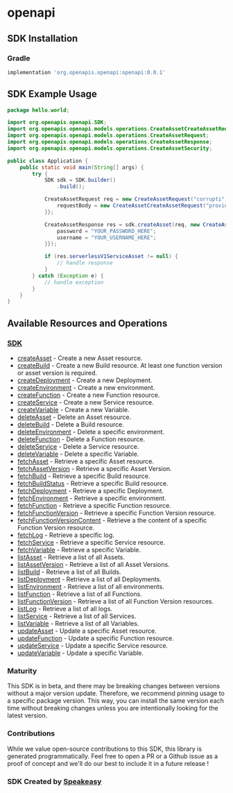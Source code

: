 # openapi

<!-- Start SDK Installation -->
## SDK Installation

### Gradle

```groovy
implementation 'org.openapis.openapi:openapi:0.0.1'
```
<!-- End SDK Installation -->

## SDK Example Usage
<!-- Start SDK Example Usage -->
```java
package hello.world;

import org.openapis.openapi.SDK;
import org.openapis.openapi.models.operations.CreateAssetCreateAssetRequest;
import org.openapis.openapi.models.operations.CreateAssetRequest;
import org.openapis.openapi.models.operations.CreateAssetResponse;
import org.openapis.openapi.models.operations.CreateAssetSecurity;

public class Application {
    public static void main(String[] args) {
        try {
            SDK sdk = SDK.builder()
                .build();

            CreateAssetRequest req = new CreateAssetRequest("corrupti") {{
                requestBody = new CreateAssetCreateAssetRequest("provident");;
            }};            

            CreateAssetResponse res = sdk.createAsset(req, new CreateAssetSecurity("distinctio", "quibusdam") {{
                password = "YOUR_PASSWORD_HERE";
                username = "YOUR_USERNAME_HERE";
            }});

            if (res.serverlessV1ServiceAsset != null) {
                // handle response
            }
        } catch (Exception e) {
            // handle exception
        }
    }
}
```
<!-- End SDK Example Usage -->

<!-- Start SDK Available Operations -->
## Available Resources and Operations

### [SDK](docs/sdk/README.md)

* [createAsset](docs/sdk/README.md#createasset) - Create a new Asset resource.
* [createBuild](docs/sdk/README.md#createbuild) - Create a new Build resource. At least one function version or asset version is required.
* [createDeployment](docs/sdk/README.md#createdeployment) - Create a new Deployment.
* [createEnvironment](docs/sdk/README.md#createenvironment) - Create a new environment.
* [createFunction](docs/sdk/README.md#createfunction) - Create a new Function resource.
* [createService](docs/sdk/README.md#createservice) - Create a new Service resource.
* [createVariable](docs/sdk/README.md#createvariable) - Create a new Variable.
* [deleteAsset](docs/sdk/README.md#deleteasset) - Delete an Asset resource.
* [deleteBuild](docs/sdk/README.md#deletebuild) - Delete a Build resource.
* [deleteEnvironment](docs/sdk/README.md#deleteenvironment) - Delete a specific environment.
* [deleteFunction](docs/sdk/README.md#deletefunction) - Delete a Function resource.
* [deleteService](docs/sdk/README.md#deleteservice) - Delete a Service resource.
* [deleteVariable](docs/sdk/README.md#deletevariable) - Delete a specific Variable.
* [fetchAsset](docs/sdk/README.md#fetchasset) - Retrieve a specific Asset resource.
* [fetchAssetVersion](docs/sdk/README.md#fetchassetversion) - Retrieve a specific Asset Version.
* [fetchBuild](docs/sdk/README.md#fetchbuild) - Retrieve a specific Build resource.
* [fetchBuildStatus](docs/sdk/README.md#fetchbuildstatus) - Retrieve a specific Build resource.
* [fetchDeployment](docs/sdk/README.md#fetchdeployment) - Retrieve a specific Deployment.
* [fetchEnvironment](docs/sdk/README.md#fetchenvironment) - Retrieve a specific environment.
* [fetchFunction](docs/sdk/README.md#fetchfunction) - Retrieve a specific Function resource.
* [fetchFunctionVersion](docs/sdk/README.md#fetchfunctionversion) - Retrieve a specific Function Version resource.
* [fetchFunctionVersionContent](docs/sdk/README.md#fetchfunctionversioncontent) - Retrieve a the content of a specific Function Version resource.
* [fetchLog](docs/sdk/README.md#fetchlog) - Retrieve a specific log.
* [fetchService](docs/sdk/README.md#fetchservice) - Retrieve a specific Service resource.
* [fetchVariable](docs/sdk/README.md#fetchvariable) - Retrieve a specific Variable.
* [listAsset](docs/sdk/README.md#listasset) - Retrieve a list of all Assets.
* [listAssetVersion](docs/sdk/README.md#listassetversion) - Retrieve a list of all Asset Versions.
* [listBuild](docs/sdk/README.md#listbuild) - Retrieve a list of all Builds.
* [listDeployment](docs/sdk/README.md#listdeployment) - Retrieve a list of all Deployments.
* [listEnvironment](docs/sdk/README.md#listenvironment) - Retrieve a list of all environments.
* [listFunction](docs/sdk/README.md#listfunction) - Retrieve a list of all Functions.
* [listFunctionVersion](docs/sdk/README.md#listfunctionversion) - Retrieve a list of all Function Version resources.
* [listLog](docs/sdk/README.md#listlog) - Retrieve a list of all logs.
* [listService](docs/sdk/README.md#listservice) - Retrieve a list of all Services.
* [listVariable](docs/sdk/README.md#listvariable) - Retrieve a list of all Variables.
* [updateAsset](docs/sdk/README.md#updateasset) - Update a specific Asset resource.
* [updateFunction](docs/sdk/README.md#updatefunction) - Update a specific Function resource.
* [updateService](docs/sdk/README.md#updateservice) - Update a specific Service resource.
* [updateVariable](docs/sdk/README.md#updatevariable) - Update a specific Variable.
<!-- End SDK Available Operations -->

### Maturity

This SDK is in beta, and there may be breaking changes between versions without a major version update. Therefore, we recommend pinning usage 
to a specific package version. This way, you can install the same version each time without breaking changes unless you are intentionally 
looking for the latest version.

### Contributions

While we value open-source contributions to this SDK, this library is generated programmatically. 
Feel free to open a PR or a Github issue as a proof of concept and we'll do our best to include it in a future release !

### SDK Created by [Speakeasy](https://docs.speakeasyapi.dev/docs/using-speakeasy/client-sdks)
